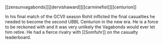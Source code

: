 [[zensunvagabonds]][[dervishaward]][[carminefist]][[centurion]]

In his final match of the GCVII season Rohit inflicted the final casualties he needed to become the second UBBL Centurion in the new era. He is a force to be reckoned with and it was very unlikely the Vagabonds would ever let him retire. He had a fierce rivalry with [[Somfuhr]] on the casualty leaderboard.